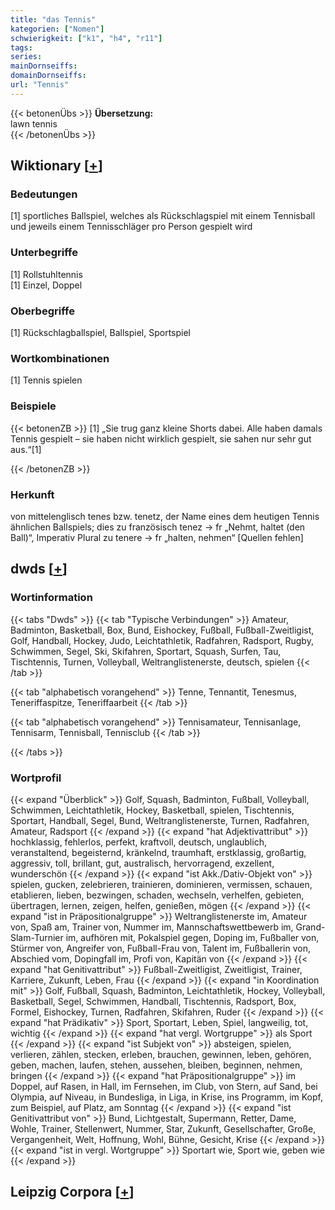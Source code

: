 ```yaml
---
title: "das Tennis"
kategorien: ["Nomen"]
schwierigkeit: ["k1", "h4", "r11"]
tags:
series:
mainDornseiffs:
domainDornseiffs:
url: "Tennis"
---
```


{{< betonenÜbs >}}
**Übersetzung:**  
lawn tennis  
{{< /betonenÜbs >}}

## Wiktionary [[+](https://de.wiktionary.org/wiki/Tennis)]

### Bedeutungen
[1] sportliches Ballspiel, welches als Rückschlagspiel mit einem Tennisball und jeweils einem Tennisschläger pro Person gespielt wird  

### Unterbegriffe
[1] Rollstuhltennis  
[1] Einzel, Doppel  

### Oberbegriffe
[1] Rückschlagballspiel, Ballspiel, Sportspiel  

### Wortkombinationen
[1] Tennis spielen  

### Beispiele
{{< betonenZB >}}
[1] „Sie trug ganz kleine Shorts dabei. Alle haben damals Tennis gespielt – sie haben nicht wirklich gespielt, sie sahen nur sehr gut aus.“[1]  

{{< /betonenZB >}}
### Herkunft
von mittelenglisch tenes bzw. tenetz, der Name eines dem heutigen Tennis ähnlichen Ballspiels; dies zu französisch tenez → fr „Nehmt, haltet (den Ball)“, Imperativ Plural zu tenere → fr „halten, nehmen“ [Quellen fehlen]  



## dwds [[+](https://www.dwds.de/wb/Tennis)]

### Wortinformation
{{< tabs "Dwds" >}}
{{< tab "Typische Verbindungen" >}}
Amateur, Badminton, Basketball, Box, Bund, Eishockey, Fußball, Fußball-Zweitligist, Golf, Handball, Hockey, Judo, Leichtathletik, Radfahren, Radsport, Rugby, Schwimmen, Segel, Ski, Skifahren, Sportart, Squash, Surfen, Tau, Tischtennis, Turnen, Volleyball, Weltranglistenerste, deutsch, spielen
{{< /tab >}}

{{< tab "alphabetisch vorangehend" >}}
Tenne, Tennantit, Tenesmus, Teneriffaspitze, Teneriffaarbeit
{{< /tab >}}

{{< tab "alphabetisch vorangehend" >}}
Tennisamateur, Tennisanlage, Tennisarm, Tennisball, Tennisclub
{{< /tab >}}

{{< /tabs >}}

### Wortprofil
{{< expand "Überblick" >}} Golf, Squash, Badminton, Fußball, Volleyball, Schwimmen, Leichtathletik, Hockey, Basketball, spielen, Tischtennis, Sportart, Handball, Segel, Bund, Weltranglistenerste, Turnen, Radfahren, Amateur, Radsport {{< /expand >}}
{{< expand "hat Adjektivattribut" >}} hochklassig, fehlerlos, perfekt, kraftvoll, deutsch, unglaublich, veranstaltend, begeisternd, kränkelnd, traumhaft, erstklassig, großartig, aggressiv, toll, brillant, gut, australisch, hervorragend, exzellent, wunderschön {{< /expand >}}
{{< expand "ist Akk./Dativ-Objekt von" >}} spielen, gucken, zelebrieren, trainieren, dominieren, vermissen, schauen, etablieren, lieben, bezwingen, schaden, wechseln, verhelfen, gebieten, übertragen, lernen, zeigen, helfen, genießen, mögen {{< /expand >}}
{{< expand "ist in Präpositionalgruppe" >}} Weltranglistenerste im, Amateur von, Spaß am, Trainer von, Nummer im, Mannschaftswettbewerb im, Grand-Slam-Turnier im, aufhören mit, Pokalspiel gegen, Doping im, Fußballer von, Stürmer von, Angreifer von, Fußball-Frau von, Talent im, Fußballerin von, Abschied vom, Dopingfall im, Profi von, Kapitän von {{< /expand >}}
{{< expand "hat Genitivattribut" >}} Fußball-Zweitligist, Zweitligist, Trainer, Karriere, Zukunft, Leben, Frau {{< /expand >}}
{{< expand "in Koordination mit" >}} Golf, Fußball, Squash, Badminton, Leichtathletik, Hockey, Volleyball, Basketball, Segel, Schwimmen, Handball, Tischtennis, Radsport, Box, Formel, Eishockey, Turnen, Radfahren, Skifahren, Ruder {{< /expand >}}
{{< expand "hat Prädikativ" >}} Sport, Sportart, Leben, Spiel, langweilig, tot, wichtig {{< /expand >}}
{{< expand "hat vergl. Wortgruppe" >}} als Sport {{< /expand >}}
{{< expand "ist Subjekt von" >}} absteigen, spielen, verlieren, zählen, stecken, erleben, brauchen, gewinnen, leben, gehören, geben, machen, laufen, stehen, aussehen, bleiben, beginnen, nehmen, bringen {{< /expand >}}
{{< expand "hat Präpositionalgruppe" >}} im Doppel, auf Rasen, in Hall, im Fernsehen, im Club, von Stern, auf Sand, bei Olympia, auf Niveau, in Bundesliga, in Liga, in Krise, ins Programm, im Kopf, zum Beispiel, auf Platz, am Sonntag {{< /expand >}}
{{< expand "ist Genitivattribut von" >}} Bund, Lichtgestalt, Supermann, Retter, Dame, Wohle, Trainer, Stellenwert, Nummer, Star, Zukunft, Gesellschafter, Große, Vergangenheit, Welt, Hoffnung, Wohl, Bühne, Gesicht, Krise {{< /expand >}}
{{< expand "ist in vergl. Wortgruppe" >}} Sportart wie, Sport wie, geben wie {{< /expand >}}

## Leipzig Corpora [[+](https://corpora.uni-leipzig.de/en/res?word=Tennis&corpusId=deu_newscrawl-public_2018)]

